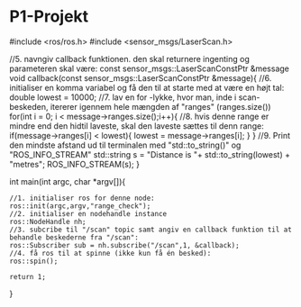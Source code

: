 # P1-Projekt
#include <ros/ros.h>
#include <sensor_msgs/LaserScan.h>

//5. navngiv callback funktionen. den skal returnere ingenting og parameteren skal være: const sensor_msgs::LaserScanConstPtr &message
void callback(const sensor_msgs::LaserScanConstPtr &message){
    //6. initialiser en komma variabel og få den til at starte med at være en højt tal:
    double lowest = 10000;
    //7. lav en for -lykke, hvor man, inde i scan-beskeden, itererer igennem hele mængden af "ranges" (ranges.size())
    for(int i = 0; i < message->ranges.size();i++){
        //8. hvis denne range er mindre end den hidtil laveste, skal den laveste sættes til denn range:
        if(message->ranges[i] < lowest){
            lowest = message->ranges[i];
        }
    }
    //9. Print den mindste afstand ud til terminalen med "std::to_string()" og "ROS_INFO_STREAM"
    std::string s = "Distance is "+ std::to_string(lowest) + "metres";
    ROS_INFO_STREAM(s);
}

int main(int argc, char *argv[]){

    //1. initialiser ros for denne node:
    ros::init(argc,argv,"range_check");
    //2. initialiser en nodehandle instance
    ros::NodeHandle nh;
    //3. subcribe til "/scan" topic samt angiv en callback funktion til at behandle beskederne fra "/scan":
    ros::Subscriber sub = nh.subscribe("/scan",1, &callback);
    //4. få ros til at spinne (ikke kun få én besked):
    ros::spin();

    return 1;
}
